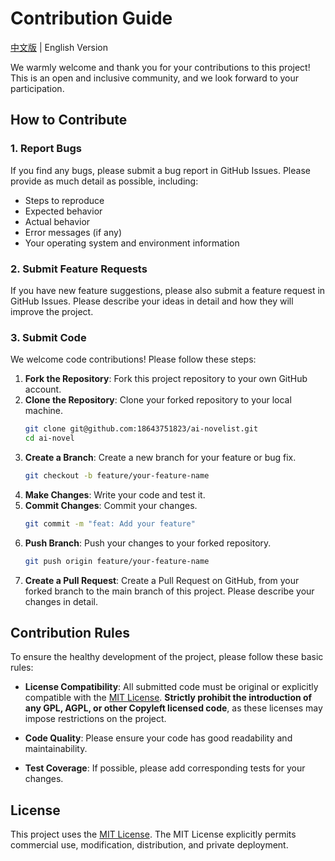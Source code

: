 # Contribution Guide

[中文版](CONTRIBUTING.md) | English Version

We warmly welcome and thank you for your contributions to this project! This is an open and inclusive community, and we look forward to your participation.

## How to Contribute

### 1. Report Bugs

If you find any bugs, please submit a bug report in GitHub Issues. Please provide as much detail as possible, including:
*   Steps to reproduce
*   Expected behavior
*   Actual behavior
*   Error messages (if any)
*   Your operating system and environment information

### 2. Submit Feature Requests

If you have new feature suggestions, please also submit a feature request in GitHub Issues. Please describe your ideas in detail and how they will improve the project.

### 3. Submit Code

We welcome code contributions! Please follow these steps:

1.  **Fork the Repository**: Fork this project repository to your own GitHub account.
2.  **Clone the Repository**: Clone your forked repository to your local machine.
    ```bash
    git clone git@github.com:18643751823/ai-novelist.git
    cd ai-novel
    ```
3.  **Create a Branch**: Create a new branch for your feature or bug fix.
    ```bash
    git checkout -b feature/your-feature-name
    ```
4.  **Make Changes**: Write your code and test it.
5.  **Commit Changes**: Commit your changes.
    ```bash
    git commit -m "feat: Add your feature"
    ```
6.  **Push Branch**: Push your changes to your forked repository.
    ```bash
    git push origin feature/your-feature-name
    ```
7.  **Create a Pull Request**: Create a Pull Request on GitHub, from your forked branch to the main branch of this project. Please describe your changes in detail.

## Contribution Rules

To ensure the healthy development of the project, please follow these basic rules:

- **License Compatibility**: All submitted code must be original or explicitly compatible with the [MIT License](LICENSE). **Strictly prohibit the introduction of any GPL, AGPL, or other Copyleft licensed code**, as these licenses may impose restrictions on the project.

- **Code Quality**: Please ensure your code has good readability and maintainability.

- **Test Coverage**: If possible, please add corresponding tests for your changes.

## License

This project uses the [MIT License](LICENSE). The MIT License explicitly permits commercial use, modification, distribution, and private deployment.